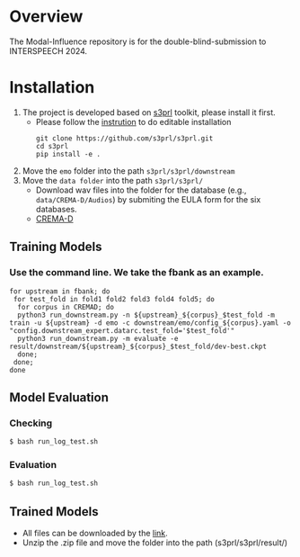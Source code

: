# Overview
 The Modal-Influence repository is for the double-blind-submission to INTERSPEECH 2024.

 # Installation
 1. The project is developed based on [s3prl](https://github.com/s3prl/s3prl#installation) toolkit, please install it first.
    * Please follow the [instrution](https://s3prl.github.io/s3prl/tutorial/installation.html#editable-installation) to do editable installation
      ```
      git clone https://github.com/s3prl/s3prl.git
      cd s3prl
      pip install -e .
      ```
2. Move the ```emo``` folder into the path ```s3prl/s3prl/downstream```
3. Move the ```data folder``` into the path ```s3prl/s3prl/``` 
   * Download wav files into the folder for the database (e.g., ```data/CREMA-D/Audios```) by submiting the EULA form for the six databases.
   * [CREMA-D](https://github.com/CheyneyComputerScience/CREMA-D)


## Training Models 
### Use the command line. We take the **fbank** as an example.
```
for upstream in fbank; do 
 for test_fold in fold1 fold2 fold3 fold4 fold5; do
  for corpus in CREMAD; do
  python3 run_downstream.py -n ${upstream}_${corpus}_$test_fold -m train -u ${upstream} -d emo -c downstream/emo/config_${corpus}.yaml -o "config.downstream_expert.datarc.test_fold='$test_fold'"
  python3 run_downstream.py -m evaluate -e result/downstream/${upstream}_${corpus}_$test_fold/dev-best.ckpt
  done;
 done;
done
```

## Model Evaluation
### Checking
``` bash
$ bash run_log_test.sh
```
### Evaluation
``` bash
$ bash run_log_test.sh
```

## Trained Models
* All files can be downloaded by the [link](https://drive.google.com/file/d/1mzP6wEJkh4WVHZGsaGiaCcwOT8s0D7GK/view?usp=sharing).
* Unzip the .zip file and move the folder into the path (s3prl/s3prl/result/)
